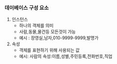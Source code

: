 

### 데이베이스 구성 요소
1. 인스턴스 
	 - 하나의 객체를 의미
	 - 사람,동물,물건등 모든것이 가능
	 - 예시 : 장영실,남자,010-9999-9999,발명가
2. 속성
	-  객체를 표현하기 위해 사용되는 값
	- 예시: 사람의 속성:이름,성별,주민등록,전화번호,직업